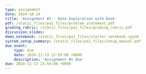 ```yaml
---
type: assignment
date: 2024-10-24
title: 'Assignment #1 - Data Exploration with Dask'
pdf: /static_files/pa1_files/problem_statement.pdf
grading_rubric: /static_files/pa1_files/grading_rubric.pdf
discussion_slides: 
demo_notebook: /static_files/pa1_files/starter_notebook.ipynb
system_setup_summary: /static_files/pa1_files/setup_manual.pdf
due_event: 
    type: due
    date: 2024-11-13 23:59:00 +0000
    description: 'Assignment #1 due'
due: 2024-11-13 23:59:00 +0000
---
```


